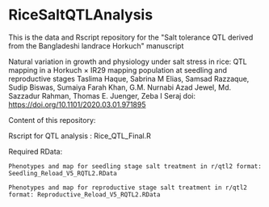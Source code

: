 # RiceSaltQTLAnalysis

This is the data and Rscript repository for the "Salt tolerance QTL derived from the Bangladeshi landrace Horkuch" manuscript

Natural variation in growth and physiology under salt stress in rice: QTL mapping in a Horkuch × IR29 mapping population at seedling and reproductive stages
Taslima Haque, Sabrina M Elias, Samsad Razzaque, Sudip Biswas, Sumaiya Farah Khan, G.M. Nurnabi Azad Jewel, Md. Sazzadur Rahman, Thomas E. Juenger, Zeba I Seraj
doi: https://doi.org/10.1101/2020.03.01.971895

Content of this repository:

Rscript for QTL analysis : Rice_QTL_Final.R

Required RData:

    Phenotypes and map for seedling stage salt treatment in r/qtl2 format: Seedling_Reload_V5_RQTL2.RData
    
    Phenotypes and map for reproductive stage salt treatment in r/qtl2 format: Reproductive_Reload_V5_RQTL2.RData
  
  

